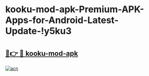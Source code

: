 # kooku-mod-apk-Premium-APK-Apps-for-Android-Latest-Update-!y5ku3

# <h2><a href="https://c3kgra.esa.edu.pl?title=kooku-mod-apk&ref=y5ku3">🔗👉 🔴 kooku-mod-apk</a></h2>

[![acn](https://github.com/user-attachments/assets/0f9c940e-d8b0-45ae-aac7-cd30a18b3e1c)](https://c3kgra.esa.edu.pl?title=kooku-mod-apk&ref=y5ku3)

